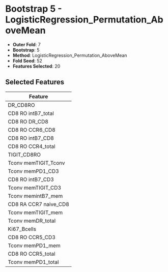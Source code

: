# Bootstrap 5 - LogisticRegression_Permutation_AboveMean

- **Outer Fold**: 7
- **Bootstrap**: 5
- **Method**: LogisticRegression_Permutation_AboveMean
- **Fold Seed**: 52
- **Features Selected**: 20

## Selected Features

| Feature |
|---------|
| DR_CD8RO |
| CD8 RO intB7_total |
| CD8 RO DR_CD8 |
| CD8 RO CCR6_CD8 |
| CD8 RO intB7_CD8 |
| CD8 RO CCR4_total |
| TIGIT_CD8RO |
| Tconv memTIGIT_Tconv |
| Tconv memPD1_CD3 |
| CD8 RO intB7_CD3 |
| Tconv memTIGIT_CD3 |
| Tconv memintB7_mem |
| CD8 RA CCR7 naive_CD8 |
| Tconv memTIGIT_mem |
| Tconv memDR_total |
| Ki67_Bcells |
| CD8 RO CCR5_CD3 |
| Tconv memPD1_mem |
| CD8 RO CCR5_total |
| Tconv memPD1_total |
